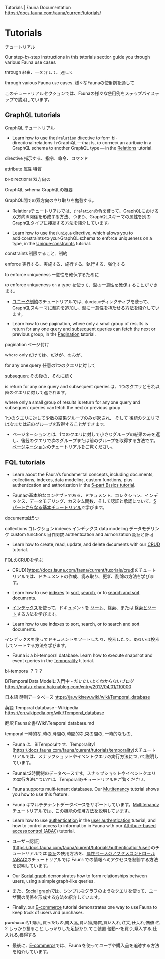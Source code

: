 Tutorials | Fauna Documentation
https://docs.fauna.com/fauna/current/tutorials/

# Tutorials

チュートリアル

Our step-by-step instructions in this tutorials section guide you through various Fauna use cases.

through
経由、ーを介して、通して

through various Fauna use cases.
様々なFaunaの使用例を通して

このチュートリアルセクションでは、Faunaの様々な使用例をステップバイステップで説明しています。

## [](#graphql-tutorials)GraphQL tutorials

GraphQL チュートリアル

-   Learn how to use the `@relation` directive to·form·bi-directional·relations·in·GraphQL — that is, to connect an attribute in a GraphQL schema to another GraphQL type — in the [Relations](https://docs.fauna.com/fauna/current/tutorials/graphql/relations) tutorial.

directive
指示する、指令、命令、コマンド

attribute
属性 特質

bi-directional
双方向の

GraphQL schema
GraphQLの概要

GraphQL間での双方向のやり取りを勉強する。

- [Relations](https://docs.fauna.com/fauna/current/tutorials/graphql/relations)チュートリアルでは、`@relation`命令を使って、GraphQLにおける双方向の関係を形成する方法、つまり、GraphQLスキーマの属性を別のGraphQLタイプに接続する方法を紹介しています。

-   Learn how to use the `@unique`·directive,·which·allows·you·to add·constraints·to·your·GraphQL·schema to enforce uniqueness on a type, in the [Unique·constraints](https://docs.fauna.com/fauna/current/tutorials/graphql/unique) tutorial.

constraints
制限すること、制約

enforce
実行する、実施する、施行する、執行する、強化する

to enforce uniqueness
 一意性を確保するために

 to enforce uniqueness on a type
 を使って、型の一意性を確保することができます。

- [ユニーク制約](https://docs.fauna.com/fauna/current/tutorials/graphql/unique)のチュートリアルでは、`@unique`ディレクティブを使って、GraphQLスキーマに制約を追加し、型に一意性を持たせる方法を紹介しています。

-   Learn how to use pagination, where only a small group of results is return for any one query and subsequent queries can fetch the next or previous group, in the [Pagination](https://docs.fauna.com/fauna/current/tutorials/graphql/pagination) tutorial.

pagination
ページ付け

where only
だけでは、だけが、のみが、

for any one query 
任意の1つのクエリに対して 

subsequent
その後の、それに続く

is return for any one query and subsequent queries 
は、1つのクエリとそれ以降のクエリに対して返されます。

where only a small group of results is return for any one query
and
subsequent queries can fetch the next or previous group

 1つのクエリに対して少数の結果グループのみが返され、
 そして
 後続のクエリでは次または前のグループを取得することができます。

- ページネーションとは、1つのクエリに対して小さなグループの結果のみを返し、後続のクエリで次のグループまたは前のグループを取得する方法です。[ページネーション](https://docs.fauna.com/fauna/current/tutorials/graphql/pagination)のチュートリアルをご覧ください。

## [](#fql-tutorials)FQL tutorials

-   Learn about the Fauna’s fundamental concepts, including documents, collections, indexes, data modeling, custom functions, plus authentication and authorization in the [5-part Basics tutorial](https://docs.fauna.com/fauna/current/tutorials/basics/).

- Faunaの基本的なコンセプトである、ドキュメント、コレクション、インデックス、データモデリング、カスタム関数、そして認証と承認について、[5パートからなる基本チュートリアル](https://docs.fauna.com/fauna/current/tutorials/basics/)で学びます。

documentsは5つ

collections コレクション
indexes インデックス
data modeling データモデリング
custom functions 自作関数
authentication and authorization  認証と許可

-   Learn how to create, read, update, and delete documents with our [CRUD](https://docs.fauna.com/fauna/current/tutorials/crud) tutorial.

FQLのCRUDを学ぶ

- CRUD](https://docs.fauna.com/fauna/current/tutorials/crud)のチュートリアルでは、ドキュメントの作成、読み取り、更新、削除の方法を学びます。

-   Learn how to use [indexes](https://docs.fauna.com/fauna/current/tutorials/indexes/) to [sort](https://docs.fauna.com/fauna/current/tutorials/indexes/sort), [search](https://docs.fauna.com/fauna/current/tutorials/indexes/search), or to [search and sort](https://docs.fauna.com/fauna/current/tutorials/indexes/search_and_sort) documents.

- [インデックス](https://docs.fauna.com/fauna/current/tutorials/indexes/)を使って、ドキュメントを [ソート](https://docs.fauna.com/fauna/current/tutorials/indexes/sort)、[検索](https://docs.fauna.com/fauna/current/tutorials/indexes/search)、または [検索とソート](https://docs.fauna.com/fauna/current/tutorials/indexes/search_and_sort)する方法を学びます。

-   Learn how to use indexes to sort, search, or to search and sort documents.

インデックスを使ってドキュメントをソートしたり、検索したり、あるいは検索してソートする方法を学びます。

-   Fauna is a bi-temporal database. Learn how to execute snapshot and event queries in the [Temporality](https://docs.fauna.com/fauna/current/tutorials/temporality) tutorial.

bi-temporal
？？？

BiTemporal Data Modelに入門中 - だいたいよくわからないブログ
https://matsu-chara.hatenablog.com/entry/2017/04/01/110000

日本語
時制データベース
https://ja.wikinew.wiki/wiki/Temporal_database

英語
Temporal database - Wikipedia
https://en.wikipedia.org/wiki/Temporal_database

翻訳
Fauna文書\Wiki\Temporal database.md

temporal
一時的な,時の,時間の,時間的な,束の間の,
一時的なもの,

- Fauna は、BiTemporalです。Temporality](https://docs.fauna.com/fauna/current/tutorials/temporality)のチュートリアルでは、スナップショットやイベントクエリの実行方法について説明しています。

- Faunaは2時間制のデータベースです。スナップショットやイベントクエリの実行方法については、Temporalityチュートリアルをご覧ください。


-   Fauna supports multi-tenant databases. Our [Multitenancy](https://docs.fauna.com/fauna/current/tutorials/multitenant) tutorial shows you how to use this feature.

- Fauna はマルチテナントデータベースをサポートしています。[Multitenancy](https://docs.fauna.com/fauna/current/tutorials/multitenant)チュートリアルでは、この機能の使用方法を説明しています。

-   Learn how to use [authentication](https://docs.fauna.com/fauna/current/tutorials/authentication/) in the [user authentication](https://docs.fauna.com/fauna/current/tutorials/authentication/user) tutorial, and how to control access to information in Fauna with our [Attribute-based access control (ABAC)](https://docs.fauna.com/fauna/current/tutorials/authentication/abac) tutorial.

- ユーザー認証](https://docs.fauna.com/fauna/current/tutorials/authentication/user)のチュートリアルでは [認証](https://docs.fauna.com/fauna/current/tutorials/authentication/)の使用方法を、[属性ベースのアクセスコントロール(ABAC)](https://docs.fauna.com/fauna/current/tutorials/authentication/abac)のチュートリアルでは Fauna での情報へのアクセスを制御する方法を説明しています。

-   Our [Social graph](https://docs.fauna.com/fauna/current/tutorials/social_graph) demonstrates how to form relationships between users, using a simple graph-like queries.

- また、[Social graph](https://docs.fauna.com/fauna/current/tutorials/social_graph)では、シンプルなグラフのようなクエリを使って、ユーザ間の関係を形成する方法を紹介しています。

-   Finally, our [E-commerce](https://docs.fauna.com/fauna/current/tutorials/ecommerce) tutorial demonstrates one way to use Fauna to keep track of users and purchases.

purchase
名1 購入,買ったもの,購入品,買い物,購買,買い入れ,注文,仕入れ,価値
名2 しっかり握ること,しっかりした足掛かり,てこ装置
他動～を買う,購入する,仕入れる,獲得する

- 最後に、[E-commerce](https://docs.fauna.com/fauna/current/tutorials/ecommerce)では、Fauna を使ってユーザや購入品を追跡する方法を紹介しています。

